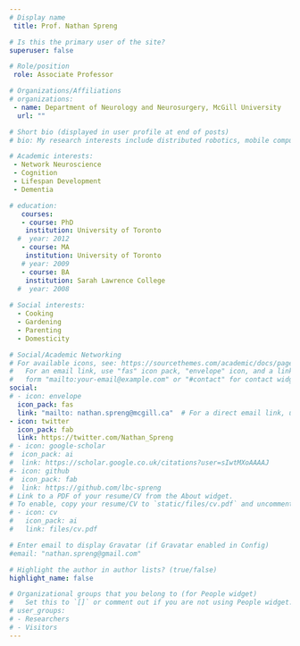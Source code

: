 ```yaml
---
# Display name
 title: Prof. Nathan Spreng

# Is this the primary user of the site?
superuser: false

# Role/position
 role: Associate Professor

# Organizations/Affiliations
# organizations:
 - name: Department of Neurology and Neurosurgery, McGill University
  url: ""

# Short bio (displayed in user profile at end of posts)
# bio: My research interests include distributed robotics, mobile computing and programmable matter.

# Academic interests:
 - Network Neuroscience
 - Cognition
 - Lifespan Development
 - Dementia

# education:
   courses:
   - course: PhD 
    institution: University of Toronto
  #  year: 2012
   - course: MA
    institution: University of Toronto
   # year: 2009
   - course: BA 
    institution: Sarah Lawrence College
  #  year: 2008
  
# Social interests:
  - Cooking
  - Gardening
  - Parenting
  - Domesticity

# Social/Academic Networking
# For available icons, see: https://sourcethemes.com/academic/docs/page-builder/#icons
#   For an email link, use "fas" icon pack, "envelope" icon, and a link in the
#   form "mailto:your-email@example.com" or "#contact" for contact widget.
social:
# - icon: envelope
  icon_pack: fas
  link: "mailto: nathan.spreng@mcgill.ca"  # For a direct email link, use "mailto:test@example.org".
- icon: twitter
  icon_pack: fab
  link: https://twitter.com/Nathan_Spreng
# - icon: google-scholar
#  icon_pack: ai
#  link: https://scholar.google.co.uk/citations?user=sIwtMXoAAAAJ
#- icon: github
#  icon_pack: fab
#  link: https://github.com/lbc-spreng
# Link to a PDF of your resume/CV from the About widget.
# To enable, copy your resume/CV to `static/files/cv.pdf` and uncomment the lines below.
# - icon: cv
#   icon_pack: ai
#   link: files/cv.pdf

# Enter email to display Gravatar (if Gravatar enabled in Config)
#email: "nathan.spreng@gmail.com"

# Highlight the author in author lists? (true/false)
highlight_name: false

# Organizational groups that you belong to (for People widget)
#   Set this to `[]` or comment out if you are not using People widget.
# user_groups:
# - Researchers
# - Visitors
---
```


